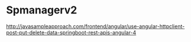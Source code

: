 # Spmanagerv2

http://javasampleapproach.com/frontend/angular/use-angular-httpclient-post-put-delete-data-springboot-rest-apis-angular-4
